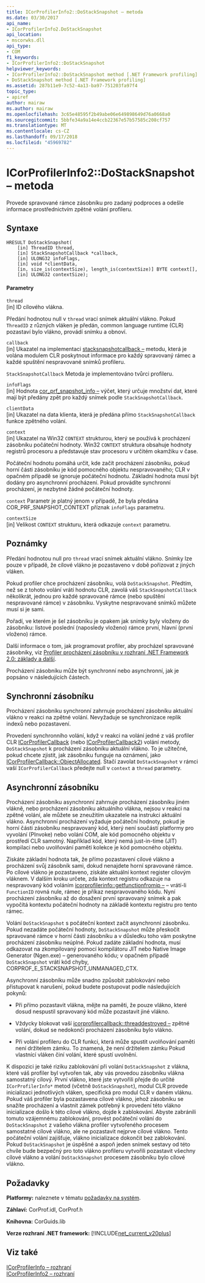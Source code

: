 ```yaml
---
title: ICorProfilerInfo2::DoStackSnapshot – metoda
ms.date: 03/30/2017
api_name:
- ICorProfilerInfo2.DoStackSnapshot
api_location:
- mscorwks.dll
api_type:
- COM
f1_keywords:
- ICorProfilerInfo2::DoStackSnapshot
helpviewer_keywords:
- ICorProfilerInfo2::DoStackSnapshot method [.NET Framework profiling]
- DoStackSnapshot method [.NET Framework profiling]
ms.assetid: 287b11e9-7c52-4a13-ba97-751203fa97f4
topic_type:
- apiref
author: mairaw
ms.author: mairaw
ms.openlocfilehash: 3c65e48595f2b49abe06e649898649d76a0668a0
ms.sourcegitcommit: 5bbfe34a9a14e4ccb22367e57b57585c208cf757
ms.translationtype: MT
ms.contentlocale: cs-CZ
ms.lasthandoff: 09/17/2018
ms.locfileid: "45969782"
---
```

# <a name="icorprofilerinfo2dostacksnapshot-method"></a>ICorProfilerInfo2::DoStackSnapshot – metoda
Provede spravované rámce zásobníku pro zadaný podproces a odešle informace prostřednictvím zpětné volání profileru.  
  
## <a name="syntax"></a>Syntaxe  
  
```  
HRESULT DoStackSnapshot(  
    [in] ThreadID thread,  
    [in] StackSnapshotCallback *callback,  
    [in] ULONG32 infoFlags,  
    [in] void *clientData,  
    [in, size_is(contextSize), length_is(contextSize)] BYTE context[],  
    [in] ULONG32 contextSize);  
```  
  
#### <a name="parameters"></a>Parametry  
 `thread`  
 [in] ID cílového vlákna.  
  
 Předání hodnotou null v `thread` vrací snímek aktuální vlákno. Pokud `ThreadID` z různých vláken je předán, common language runtime (CLR) pozastaví bylo vlákno, provádí snímku a obnoví.  
  
 `callback`  
 [in] Ukazatel na implementaci [stacksnapshotcallback –](../../../../docs/framework/unmanaged-api/profiling/stacksnapshotcallback-function.md) metodu, která je volána modulem CLR poskytnout informace pro každý spravovaný rámec a každé spuštění nespravované snímků profileru.  
  
 `StackSnapshotCallback` Metoda je implementováno tvůrci profileru.  
  
 `infoFlags`  
 [in] Hodnota [cor_prf_snapshot_info –](../../../../docs/framework/unmanaged-api/profiling/cor-prf-snapshot-info-enumeration.md) výčet, který určuje množství dat, které mají být předány zpět pro každý snímek podle `StackSnapshotCallback`.  
  
 `clientData`  
 [in] Ukazatel na data klienta, která je předána přímo `StackSnapshotCallback` funkce zpětného volání.  
  
 `context`  
 [in] Ukazatel na Win32 `CONTEXT` strukturou, který se používá k procházení zásobníku počáteční hodnoty. Win32 `CONTEXT` struktura obsahuje hodnoty registrů procesoru a představuje stav procesoru v určitém okamžiku v čase.  
  
 Počáteční hodnotu pomáhá určit, kde začít procházení zásobníku, pokud horní části zásobníku je kód pomocného objektu nespravovaného; CLR v opačném případě se ignoruje počáteční hodnotu. Základní hodnota musí být dodány pro asynchronní procházení. Pokud provádíte synchronní procházení, je nezbytné žádné počáteční hodnoty.  
  
 `context` Parametr je platný jenom v případě, že byla předána COR_PRF_SNAPSHOT_CONTEXT příznak `infoFlags` parametru.  
  
 `contextSize`  
 [in] Velikost `CONTEXT` strukturu, která odkazuje `context` parametru.  
  
## <a name="remarks"></a>Poznámky  
 Předání hodnotou null pro `thread` vrací snímek aktuální vlákno. Snímky lze pouze v případě, že cílové vlákno je pozastaveno v době pořizovat z jiných vláken.  
  
 Pokud profiler chce procházení zásobníku, volá `DoStackSnapshot`. Předtím, než se z tohoto volání vrátí hodnotu CLR, zavolá váš `StackSnapshotCallback` několikrát, jednou pro každé spravované rámce (nebo spuštění nespravované rámce) v zásobníku. Vyskytne nespravované snímků můžete musí si je sami.  
  
 Pořadí, ve kterém je šel zásobníku je opakem jak snímky byly vloženy do zásobníku: listové poslední (naposledy vloženo) rámce první, hlavní (první vloženo) rámce.  
  
 Další informace o tom, jak programovat profiler, aby procházel spravované zásobníky, viz [Profiler procházení zásobníku v rozhraní .NET Framework 2.0: základy a další](https://go.microsoft.com/fwlink/?LinkId=73638).  
  
 Procházení zásobníku může být synchronní nebo asynchronní, jak je popsáno v následujících částech.  
  
## <a name="synchronous-stack-walk"></a>Synchronní zásobníku  
 Procházení zásobníku synchronní zahrnuje procházení zásobníku aktuální vlákno v reakci na zpětné volání. Nevyžaduje se synchronizace replik indexů nebo pozastavení.  
  
 Provedení synchronního volání, když v reakci na volání jedné z váš profiler CLR [ICorProfilerCallback](../../../../docs/framework/unmanaged-api/profiling/icorprofilercallback-interface.md) (nebo [ICorProfilerCallback2](../../../../docs/framework/unmanaged-api/profiling/icorprofilercallback2-interface.md)) volání metody, `DoStackSnapshot` k procházení zásobníku aktuální vlákno. To je užitečné, pokud chcete zjistit, jak zásobníku funguje na oznámení, jako [ICorProfilerCallback::ObjectAllocated](../../../../docs/framework/unmanaged-api/profiling/icorprofilercallback-objectallocated-method.md). Stačí zavolat `DoStackSnapshot` v rámci vaší `ICorProfilerCallback` předejte null v `context` a `thread` parametry.  
  
## <a name="asynchronous-stack-walk"></a>Asynchronní zásobníku  
 Procházení zásobníku asynchronní zahrnuje procházení zásobníku jiném vlákně, nebo procházení zásobníku aktuálního vlákna, nejsou v reakci na zpětné volání, ale můžete se zneužitím ukazatele na instrukci aktuální vlákno. Asynchronní procházení vyžaduje počáteční hodnoty, pokud je horní části zásobníku nespravovaný kód, který není součástí platformy pro vyvolání (PInvoke) nebo volání COM, ale kód pomocného objektu v prostředí CLR samotný. Například kód, který nemá just-in-time (JIT) kompilaci nebo uvolňování paměti kolekce je kód pomocného objektu.  
  
 Získáte základní hodnota tak, že přímo pozastavení cílové vlákno a procházení svůj zásobník sami, dokud nenajdete horní spravované rámce. Po cílové vlákno je pozastaveno, získáte aktuální kontext register cílovým vláknem. V dalším kroku určete, zda kontext registru odkazuje na nespravovaný kód voláním [icorprofilerinfo::getfunctionfromip –](../../../../docs/framework/unmanaged-api/profiling/icorprofilerinfo-getfunctionfromip-method.md) – vrátí-li `FunctionID` rovná nule, rámec je příkaz nespravovaného kódu. Nyní procházení zásobníku až do dosažení první spravovaný snímek a pak vypočítá kontextu počáteční hodnoty na základě kontextu registru pro tento rámec.  
  
 Volání `DoStackSnapshot` s počáteční kontext začít asynchronní zásobníku. Pokud nezadáte počáteční hodnoty, `DoStackSnapshot` může přeskočit spravované rámce v horní části zásobníku a v důsledku toho vám poskytne procházení zásobníku neúplné. Pokud zadáte základní hodnota, musí odkazovat na zkompilovaný pomocí kompilátoru JIT nebo Native Image Generator (Ngen.exe) – generovaného kódu; v opačném případě `DoStackSnapshot` vrátí kód chyby, CORPROF_E_STACKSNAPSHOT_UNMANAGED_CTX.  
  
 Asynchronní zásobníku může snadno způsobit zablokování nebo přistupovat k narušení, pokud budete postupovat podle následujících pokynů:  
  
-   Při přímo pozastavit vlákna, mějte na paměti, že pouze vlákno, které dosud nespustil spravovaný kód může pozastavit jiné vlákno.  
  
-   Vždycky blokovat vaší [icorprofilercallback::threaddestroyed –](../../../../docs/framework/unmanaged-api/profiling/icorprofilercallback-threaddestroyed-method.md) zpětné volání, dokud se nedokončí procházení zásobníku bylo vlákno.  
  
-   Při volání profileru do CLR funkci, která může spustit uvolňování paměti není držitelem zámku. To znamená, že není držitelem zámku Pokud vlastnící vláken činí volání, které spustí uvolnění.  
  
 K dispozici je také riziku zablokování při volání `DoStackSnapshot` z vlákna, které váš profiler byl vytvořen tak, aby vás provedou zásobníku vlákna samostatný cílový. První vlákno, které jste vytvořili přejde do určité `ICorProfilerInfo*` metod (včetně `DoStackSnapshot`), modul CLR provede inicializaci jednotlivých vláken, specifická pro modul CLR v daném vláknu. Pokud váš profiler byla pozastavena cílové vlákno, jehož zásobníku se snažíte procházení a vlastnit zámek potřebný k provedení této vlákno inicializace došlo k této cílové vlákno, dojde k zablokování. Abyste zabránili tomuto vzájemnému zablokování, provést počáteční volání do `DoStackSnapshot` z vašeho vlákna profiler vytvořeného procesem samostatné cílové vlákno, ale ne pozastavit nejprve cílové vlákno. Tento počáteční volání zajišťuje, vlákno inicializace dokončit bez zablokování. Pokud `DoStackSnapshot` je úspěšné a aspoň jeden snímek sestavy od této chvíle bude bezpečný pro toto vlákno profileru vytvořili pozastavit všechny cílové vlákno a volání `DoStackSnapshot` procesem zásobníku bylo cílové vlákno.  
  
## <a name="requirements"></a>Požadavky  
 **Platformy:** naleznete v tématu [požadavky na systém](../../../../docs/framework/get-started/system-requirements.md).  
  
 **Záhlaví:** CorProf.idl, CorProf.h  
  
 **Knihovna:** CorGuids.lib  
  
 **Verze rozhraní .NET framework:** [!INCLUDE[net_current_v20plus](../../../../includes/net-current-v20plus-md.md)]  
  
## <a name="see-also"></a>Viz také  
 [ICorProfilerInfo – rozhraní](../../../../docs/framework/unmanaged-api/profiling/icorprofilerinfo-interface.md)  
 [ICorProfilerInfo2 – rozhraní](../../../../docs/framework/unmanaged-api/profiling/icorprofilerinfo2-interface.md)
